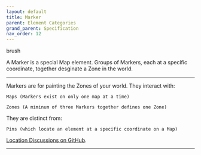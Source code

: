 ```yaml
---
layout: default
title: Marker
parent: Element Categories
grand_parent: Specification
nav_order: 12
---
```

 
<span class="material-symbols-outlined">brush</span>

A Marker is a special Map element. Groups of Markers, each at a specific coordinate, together desginate a Zone in the world.

--- 
   
Markers are for painting the Zones of your world. They interact with:

    Maps (Markers exist on only one map at a time)

    Zones (A miminum of three Markers together defines one Zone) 

They are distinct from:

    Pins (which locate an element at a specific coordinate on a Map)  

[Location Discussions on GitHub](https://github.com/OnlyWorlds/OnlyWorlds/discussions/categories/location).

--- 



 